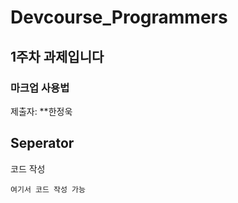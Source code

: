 # Devcourse_Programmers

## 1주차 과제입니다
### 마크업 사용법 

제출자: **한정욱

Seperator
----------  

코드 작성
```
여기서 코드 작성 가능
```
